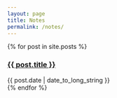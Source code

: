 ```yaml
---
layout: page
title: Notes
permalink: /notes/
---
```


{% for post in site.posts %}
  <article>
    <h3><a href="{{ post.url }}">{{ post.title }}</a></h3>
    <time datetime="{{ post.date | date: "%Y-%m-%d" }}">{{ post.date | date_to_long_string }}</time>
    <!-- {{ post.excerpt }} -->
  </article>
{% endfor %}